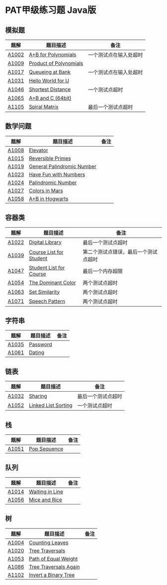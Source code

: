 # PAT甲级练习题 Java版

## 模拟题

|  题解   | 题目描述  | 备注 |
|  ----  | ----  | ---- |
| [A1002](/src/test1002.java)  | [A+B for Polynomials](https://pintia.cn/problem-sets/994805342720868352/problems/994805526272000000) | 一个测试点在输入处超时 |
| [A1009](/src/test1009.java)  | [Product of Polynomials](https://pintia.cn/problem-sets/994805342720868352/problems/994805509540921344) |  |
| [A1017](/src/test1017.java)  | [Queueing at Bank](https://pintia.cn/problem-sets/994805342720868352/problems/994805491530579968) | 一个测试点在输入处超时 |
| [A1031](/src/test1031.java)  | [Hello World for U](https://pintia.cn/problem-sets/994805342720868352/problems/994805462535356416) |  |
| [A1046](/src/test1046.java)  | [Shortest Distance](https://pintia.cn/problem-sets/994805342720868352/problems/994805435700199424) | 一个测试点超时 |
| [A1065](/src/test1065.java)  | [A+B and C (64bit)](https://pintia.cn/problem-sets/994805342720868352/problems/994805406352654336) |  |
| [A1105](/src/test1105.java)  | [Spiral Matrix](https://pintia.cn/problem-sets/994805342720868352/problems/994805363117768704) | 最后一个测试点超时 |

## 数学问题

|  题解   | 题目描述  | 备注 |
|  ----  | ----  | ---- |
| [A1008](/src/test1008.java)  | [Elevator](https://pintia.cn/problem-sets/994805342720868352/problems/994805511923286016) |  |
| [A1015](/src/test1015.java)  | [Reversible Primes](https://pintia.cn/problem-sets/994805342720868352/problems/994805495863296000) |  |
| [A1019](/src/test1019.java)  | [General Palindromic Number](https://pintia.cn/problem-sets/994805342720868352/problems/994805487143337984) |  |
| [A1023](/src/test1023.java)  | [Have Fun with Numbers](https://pintia.cn/problem-sets/994805342720868352/problems/994805478658260992) |  |
| [A1024](/src/test1024.java)  | [Palindromic Number](https://pintia.cn/problem-sets/994805342720868352/problems/994805476473028608) |  |
| [A1027](/src/test1024.java)  | [Colors in Mars](https://pintia.cn/problem-sets/994805342720868352/problems/994805470349344768) |  |
| [A1058](/src/test1058.java)  | [A+B in Hogwarts](https://pintia.cn/problem-sets/994805342720868352/problems/994805416519647232) |  |

## 容器类

|  题解   | 题目描述  | 备注 |
|  ----  | ----  | ---- |
| [A1022](/src/test1022.java)  | [Digital Library](https://pintia.cn/problem-sets/994805342720868352/problems/994805480801550336) | 最后一个测试点超时 |
| [A1039](/src/test1039.java)  | [Course List for Student](https://pintia.cn/problem-sets/994805342720868352/problems/994805447855292416) | 第二个测试点错误，最后一个测试点超时 |
| [A1047](/src/test1047.java)  | [Student List for Course](https://pintia.cn/problem-sets/994805342720868352/problems/994805433955368960) | 最后一个内存超限 |
| [A1054](/src/test1054.java)  | [The Dominant Color](https://pintia.cn/problem-sets/994805342720868352/problems/994805422639136768) | 两个测试点超时 |
| [A1063](/src/test1063.java)  | [Set Similarity](https://pintia.cn/problem-sets/994805342720868352/problems/994805409175420928) | 两个测试点超时 |
| [A1071](/src/test1071.java)  | [Speech Pattern](https://pintia.cn/problem-sets/994805342720868352/problems/994805398257647616) | 两个测试点超时 |

## 字符串

|  题解   | 题目描述  | 备注 |
|  ----  | ----  | ---- |
| [A1035](/src/test1035.java)  | [Password](https://pintia.cn/problem-sets/994805342720868352/problems/994805454989803520) |  |
| [A1061](/src/test1061.java)  | [Dating](https://pintia.cn/problem-sets/994805342720868352/problems/994805411985604608) |  |

## 链表

|  题解   | 题目描述  | 备注 |
|  ----  | ----  | ---- |
| [A1032](/src/test1032.java)  | [Sharing](https://pintia.cn/problem-sets/994805342720868352/problems/994805460652113920) | 最后一个测试点超时 |
| [A1052](/src/test1052.java)  | [Linked List Sorting](https://pintia.cn/problem-sets/994805342720868352/problems/994805425780670464) | 一个测试点超时 |

## 栈

|  题解   | 题目描述  | 备注 |
|  ----  | ----  | ---- |
| [A1051](/src/test1051.java)  | [Pop Sequence](https://pintia.cn/problem-sets/994805342720868352/problems/994805427332562944) |  |

## 队列

|  题解   | 题目描述  | 备注 |
|  ----  | ----  | ---- |
| [A1014](/src/test1014.java)  | [Waiting in Line](https://pintia.cn/problem-sets/994805342720868352/problems/994805498207911936) |  |
| [A1056](/src/test1056.java)  | [Mice and Rice](https://pintia.cn/problem-sets/994805342720868352/problems/994805419468242944) |  |

## 树

|  题解   | 题目描述  | 备注 |
|  ----  | ----  | ---- |
| [A1004](/src/test1004.java)  | [Counting Leaves](https://pintia.cn/problem-sets/994805342720868352/problems/994805521431773184) |  |
| [A1020](/src/test1020.java)  | [Tree Traversals](https://pintia.cn/problem-sets/994805342720868352/problems/994805485033603072) |  |
| [A1053](/src/test1053.java)  | [Path of Equal Weight](https://pintia.cn/problem-sets/994805342720868352/problems/994805424153280512) |  |
| [A1086](/src/test1086.java)  | [Tree Traversals Again](https://pintia.cn/problem-sets/994805342720868352/problems/994805380754817024) |  |
| [A1102](/src/test1102.java)  | [Invert a Binary Tree](https://pintia.cn/problem-sets/994805342720868352/problems/994805365537882112) |  |